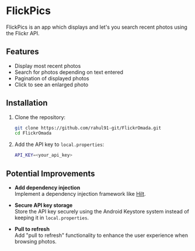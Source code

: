 # FlickPics

FlickPics is an app which displays and let's you search recent photos using the Flickr API. 

## Features

- Display most recent photos
- Search for photos depending on text entered
- Pagination of displayed photos
- Click to see an enlarged photo

## Installation

1. Clone the repository:

   ```bash
   git clone https://github.com/rahul91-git/FlickrOmada.git
   cd FlickrOmada
   
2. Add the API key to `local.properties`:

    ```bash
    API_KEY=<your_api_key>

## Potential Improvements

- **Add dependency injection**  
  Implement a dependency injection framework like [Hilt](https://developer.android.com/training/dependency-injection/hilt-android).

- **Secure API key storage**  
  Store the API key securely using the Android Keystore system instead of keeping it in `local.properties`.

- **Pull to refresh**  
  Add "pull to refresh" functionality to enhance the user experience when browsing photos.

